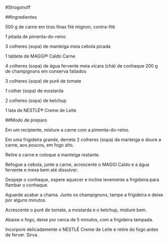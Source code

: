 #Strogonoff

##Ingredientes

500 g de carne em tiras finas filé mignon, contra-filé

1 pitada de pimenta-do-reino

3 colheres (sopa) de manteiga
meia cebola picada

1 tablete de MAGGI® Caldo Carne

4 colheres (sopa) de água fervente
meia xícara (chá) de conhaque
200 g de champignons em conserva fatiados

3 colheres (sopa) de purê de tomate

1 colher (sopa) de mostarda

2 colheres (sopa) de ketchup

1 lata de NESTLÉ® Creme de Leite

##Modo de preparo

Em um recipiente, misture a carne com a pimenta-do-reino.

Em uma frigideira grande, derreta 2 colheres (sopa) da manteiga e doure a carne, aos poucos, em fogo alto.

Retire a carne e coloque a manteiga restante.

Refogue a cebola, junte a carne, acrescente o MAGGI Caldo e a água fervente e mexa bem até dissolver.

Despeje o conhaque, espere aquecer e incline levemente a frigideira para flambar o conhaque.

Aguarde acabar a chama. Junte os champignons, tampe a frigideira e deixe por alguns minutos.

Acrescente o purê de tomate, a mostarda e o ketchup, misture bem.

Abaixe o fogo, deixe por cerca de 5 minutos, com a frigideira tampada.

Incorpore delicadamente o NESTLÉ Creme de Leite e retire do fogo antes de ferver. Sirva.
